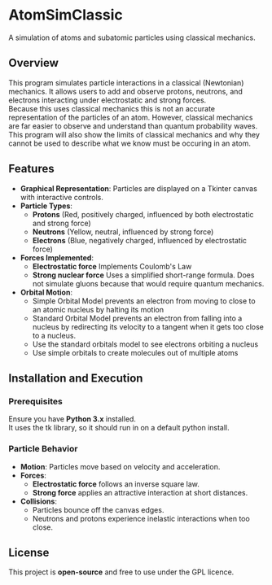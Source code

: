 # AtomSimClassic
A simulation of atoms and subatomic particles using classical mechanics.

## Overview
This program simulates particle interactions in a classical (Newtonian) mechanics.
It allows users to add and observe protons, neutrons, and electrons interacting under electrostatic and strong forces.  
Because this uses classical mechanics this is not an accurate representation of the particles of an atom. 
However, classical mechanics are far easier to observe and understand than quantum probability waves. 
This program will also show the limits of classical mechanics and why they cannot be used to describe what we know must 
be occuring in an atom. 

## Features
- **Graphical Representation**: Particles are displayed on a Tkinter canvas with interactive controls.
- **Particle Types**:
    - **Protons** (Red, positively charged, influenced by both electrostatic and strong force)
    - **Neutrons** (Yellow, neutral, influenced by strong force)
    - **Electrons** (Blue, negatively charged, influenced by electrostatic force)
- **Forces Implemented**:
    - **Electrostatic force** Implements Coulomb's Law
    - **Strong nuclear force** Uses a simplified short-range formula. Does not simulate gluons because that would
  require quantum mechanics.
- **Orbital Motion**:
    - Simple Orbital Model prevents an electron from moving to close to an atomic nucleus by halting its motion
    - Standard Orbital Model prevents an electron from falling into a nucleus by redirecting its velocity to a tangent
when it gets too close to a nucleus.
    - Use the standard orbitals model to see electrons orbiting a nucleus 
    - Use simple orbitals to create molecules out of multiple atoms

## Installation and Execution
### Prerequisites
Ensure you have **Python 3.x** installed.  
It uses the tk library, so it should run in on a default python install.


### Particle Behavior
- **Motion**: Particles move based on velocity and acceleration.
- **Forces**:
    - **Electrostatic force** follows an inverse square law.
    - **Strong force** applies an attractive interaction at short distances.
- **Collisions**:
    - Particles bounce off the canvas edges.
    - Neutrons and protons experience inelastic interactions when too close.

## License
This project is **open-source** and free to use under the GPL licence.
